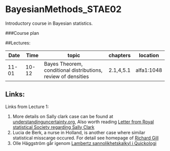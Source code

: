 # BayesianMethods_STAE02
Introductory course in Bayesian statistics.

###Course plan

##Lectures:

Date | Time  | topic | chapters | location
---|---|---|---|---
| 11-01 | 10-12 | Bayes Theorem, conditional distributions,  review of densities | 2.1,4,5.1 | alfa1:1048


## Links:

Links from Lecture 1:

1. More details on Sally clark case can be found at [understandinguncertainty.org](https://understandinguncertainty.org/node/545), Also worth reading [Letter from Royal statistical Society regarding Sally Clark](http://www.rss.org.uk/Images/PDF/influencing-change/rss-use-statistical-evidence-court-cases-2002.pdf)
2. Lucia de Berk, a nurse in Holland, is another case where similar statistical misscarge occured. For detail see homepage of [Richard Gill](http://www.math.leidenuniv.nl/~gill/#lucia)	
3. Olle Häggström går igenom [Lambertz sannolikhetskalkyl i Quickologi](http://haggstrom.blogspot.se/2015/05/quickologisk-sannolikhetskalkyl.html) 
